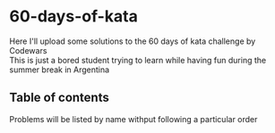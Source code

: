 # 60-days-of-kata
Here I'll upload some solutions to the 60 days of kata challenge by Codewars  
This is just a bored student trying to learn while having fun during the summer break in Argentina

## Table of contents
Problems will be listed by name withput following a particular order